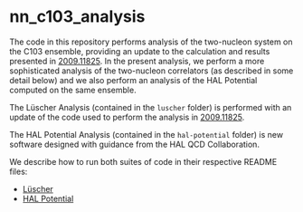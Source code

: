 # nn_c103_analysis

The code in this repository performs analysis of the two-nucleon system on the C103 ensemble, providing an update to the calculation and results presented in [2009.11825](https://arxiv.org/abs/2009.11825).  In the present analysis, we perform a more sophisticated analysis of the two-nucleon correlators (as described in some detail below) and we also perform an analysis of the HAL Potential computed on the same ensemble.

The Lüscher Analysis (contained in the `luscher` folder) is performed with an update of the code used to perform the analysis in [2009.11825](https://arxiv.org/abs/2009.11825).

The HAL Potential Analysis (contained in the `hal-potential` folder) is new software designed with guidance from the HAL QCD Collaboration.

We describe how to run both suites of code in their respective README files:
- [Lüscher](luscher/README.md)
- [HAL Potential](hal-potential/README.md)

